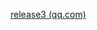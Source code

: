 [release3 (qq.com)](https://docs.qq.com/aio/DRUlBbmZSaGhVZ1lF?groupUin=eXAdrUlqP0sgTtIK8l5NeQ%3D%3D&ADUIN=1599272181&ADSESSION=1716885406&ADTAG=CLIENT.QQ.6061_.0&ADPUBNO=27411&jumpuin=1599272181&p=Za1OLOcZIAsPWeeW8Cc3CG)
